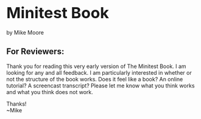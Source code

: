 <h1><big><big>Minitest Book</big></big></h1>

by Mike Moore

For Reviewers:
--------------

Thank you for reading this very early version of The Minitest Book. I am looking for any and all feedback. I am particularly interested in whether or not the structure of the book works. Does it feel like a book? An online tutorial? A screencast transcript? Please let me know what you think works and what you think does not work.

Thanks!  
~Mike